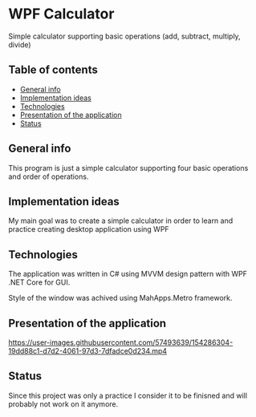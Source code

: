 # WPF Calculator

Simple calculator supporting basic operations (add, subtract, multiply, divide)

## Table of contents
* [General info](#general-info)
* [Implementation ideas](#implementation-ideas)
* [Technologies](#technologies)
* [Presentation of the application](#presentation-of-the-application)
* [Status](#status)

## General info

This program is just a simple calculator supporting four basic operations and order of operations.

## Implementation ideas

My main goal was to create a simple calculator in order to learn and practice creating desktop application using WPF

## Technologies

The application was written in C# using MVVM design pattern with WPF .NET Core for GUI.

Style of the window was achived using MahApps.Metro framework.

## Presentation of the application

https://user-images.githubusercontent.com/57493639/154286304-19dd88c1-d7d2-4061-97d3-7dfadce0d234.mp4

## Status

Since this project was only a practice I consider it to be finisned and will probably not work on it anymore.
